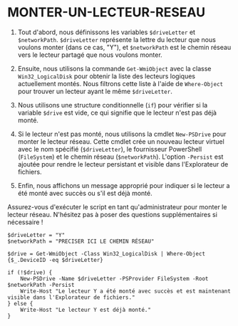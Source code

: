# MONTER-UN-LECTEUR-RESEAU

1. Tout d'abord, nous définissons les variables `$driveLetter` et `$networkPath`. `$driveLetter` représente la lettre du lecteur que nous voulons monter (dans ce cas, "Y"), et `$networkPath` est le chemin réseau vers le lecteur partagé que nous voulons monter.

2. Ensuite, nous utilisons la commande `Get-WmiObject` avec la classe `Win32_LogicalDisk` pour obtenir la liste des lecteurs logiques actuellement montés. Nous filtrons cette liste à l'aide de `Where-Object` pour trouver un lecteur ayant le même `$driveLetter`.

3. Nous utilisons une structure conditionnelle (`if`) pour vérifier si la variable `$drive` est vide, ce qui signifie que le lecteur n'est pas déjà monté.

4. Si le lecteur n'est pas monté, nous utilisons la cmdlet `New-PSDrive` pour monter le lecteur réseau. Cette cmdlet crée un nouveau lecteur virtuel avec le nom spécifié (`$driveLetter`), le fournisseur PowerShell (`FileSystem`) et le chemin réseau (`$networkPath`). L'option `-Persist` est ajoutée pour rendre le lecteur persistant et visible dans l'Explorateur de fichiers.

5. Enfin, nous affichons un message approprié pour indiquer si le lecteur a été monté avec succès ou s'il est déjà monté.

Assurez-vous d'exécuter le script en tant qu'administrateur pour monter le lecteur réseau. N'hésitez pas à poser des questions supplémentaires si nécessaire !

```
$driveLetter = "Y"
$networkPath = "PRECISER ICI LE CHEMIN RÉSEAU"

$drive = Get-WmiObject -Class Win32_LogicalDisk | Where-Object {$_.DeviceID -eq $driveLetter}

if (!$drive) {
    New-PSDrive -Name $driveLetter -PSProvider FileSystem -Root $networkPath -Persist
    Write-Host "Le lecteur Y a été monté avec succès et est maintenant visible dans l'Explorateur de fichiers."
} else {
    Write-Host "Le lecteur Y est déjà monté."
}
```
